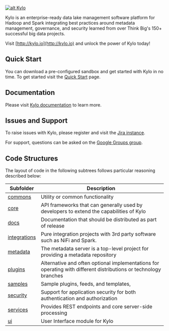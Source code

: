 [![alt Kylo](https://cloud.githubusercontent.com/assets/5693584/22863033/4976d7d2-f0ee-11e6-95ec-3a30e2162a3c.png)](http://kylo.io/)

Kylo is an enterprise-ready data lake management software platform for Hadoop and Spark integrating best practices around metadata management, governance, and security learned from over Think Big's 150+ successful big data projects.

Visit [http://kylo.io](http://kylo.io) and unlock the power of Kylo today!

## Quick Start

You can download a pre-configured sandbox and get started with Kylo in no time.
To get started visit the [Quick Start](http://kylo.io/quickstart.html) page.

## Documentation

Please visit [Kylo documentation](http://kylo.readthedocs.io/) to learn more.  

## Issues and Support

To raise issues with Kylo, please register and visit the [Jira instance](https://kylo-io.atlassian.net/projects/KYLO).

For support, questions can be asked on the [Google Groups group](https://groups.google.com/forum/#!forum/kylo-community).

## Code Structures

The layout of code in the following subtrees follows particular reasoning described below: 

| Subfolder        | Description           |
| ------------- |-------------|
| [commons](commons) |  Utility or common functionality
| [core](core) | API frameworks that can generally used by developers to extend the capabilities of Kylo
| [docs](docs) | Documentation that should be distributed as part of release
| [integrations](integrations) | Pure integration projects with 3rd party software such as NiFi and Spark. 
| [metadata](metadata) | The metadata server is a top-level project for providing a metadata repository
| [plugins](plugins) | Alternative and often optional implementations for operating with different distributions or technology branches
| [samples](samples) | Sample plugins, feeds, and templates,
| [security](security) | Support for application security for both authentication and authorization
| [services](services) | Provides REST endpoints and core server-side processing
| [ui](ui) | User Interface module for Kylo
